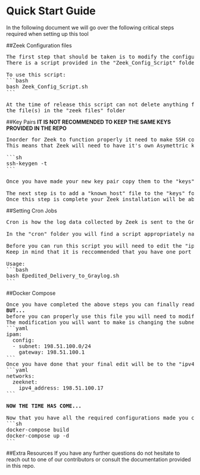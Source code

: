 # Quick Start Guide
In the following document we will go over the following critical steps required when setting up this tool

##Zeek Configuration files
<pre>
The first step that should be taken is to modify the configuration files for Zeek accordingly to fit your needs
There is a script provided in the "Zeek_Config_Script" folder that once ran it will take you thourgh the setup process fro each config file

To use this script:
```bash
bash Zeek_Config_Script.sh
```

At the time of release this script can not delete anything from these files and if you need to remove something you can do so by editing
the file(s) in the "zeek_files" folder
</pre>

##Key Pairs
<b>IT IS NOT RECOMMENDED TO KEEP THE SAME KEYS PROVIDED IN THE REPO</b> 
<pre>
Inorder for Zeek to function properly it need to make SSH connection with each of the workers in the network.
This means that Zeek will need to have it's own Asymettric key pair.

```sh
ssh-keygen -t <algorithm of choice>
```

Once you have made your new key pair copy them to the "keys" folder and ensure that each worker has a copy of the public key

The next step is to add a "known_host" file to the "keys" folder this "known_host" file needs to have the key fingerprints of each of the devices you plan to monitor using Zeek
Once this step is complete your Zeek installation will be able to seemlessly communicate between all the worker nodes on your network
</pre>

##Setting Cron Jobs
<pre>
Cron is how the log data collected by Zeek is sent to the Graylog server.

In the "cron" folder you will find a script appropriately named "Expedited_Delivery_to_Graylog.sh". This script will take the contents of a given log file and send it directly to Graylog.

Before you can run this script you will need to edit the "ip_address" variable to be the Graylog server's address and you may also want to add different cron jobs, following one of the examples provided in the script. 
Keep in mind that it is reccommended that you have one port dedicated to each log you want to send to Graylog to prevent any congestion. Thus meaning you may need to open up more ports on the Graylog server.

Usage:
```bash
bash Epedited_Delivery_to_Graylog.sh
```
</pre>

##Docker Compose
<pre>
Once you have completed the above steps you can finally ready to boot up the Zeek contianer using the provided Docker-compose file.
<b>BUT...</b>
before you can properly use this file you will need to modify the "docker-compose.yml" file.
The modification you will want to make is changing the subnet and gateway values to the ones that match your network.
```yaml
ipam:
  config:
  - subnet: 198.51.100.0/24
    gateway: 198.51.100.1
```
Once you have done that your final edit will be to the "ipv4_address" assigned to the Zeek container
```yaml
networks:
  zeeknet:
    ipv4_address: 198.51.100.17
```

<b>NOW THE TIME HAS COME...</b>

Now that you have all the required configurations made you cna finally start the container by running the following command:
```sh
docker-compose build
docker-compose up -d
```
</pre>

##Extra Resources
If you have any further questions do not hesitate to reach out to one of our contributors or consult the documentation provided in this repo.

